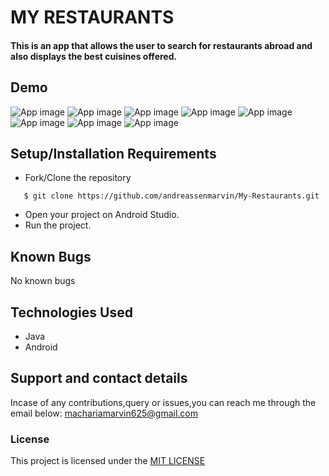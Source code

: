# MY RESTAURANTS
#### This is an app that allows the user to search for restaurants abroad and also displays the best cuisines offered.

## Demo
![App image](app/src/Assets/README/s.png)
![App image](app/src/Assets/README/s.png)
![App image](app/src/Assets/README/s.png)
![App image](app/src/Assets/README/s.png)
![App image](app/src/Assets/README/s.png)
![App image](app/src/Assets/README/s.png)
![App image](app/src/Assets/README/s.png)
![App image](app/src/Assets/README/s.png)

## Setup/Installation Requirements
* Fork/Clone the repository
```
   $ git clone https://github.com/andreassenmarvin/My-Restaurants.git
```
* Open your project on Android Studio.
* Run the project.

## Known Bugs
No known bugs
## Technologies Used
* Java
* Android
## Support and contact details
Incase of any contributions,query or issues,you can reach me through the email below:
machariamarvin625@gmail.com
### License
This project is licensed under the [MIT LICENSE](https://github.com/andreassenmarvin/My-Restaurants/blob/master/LICENSE) 
